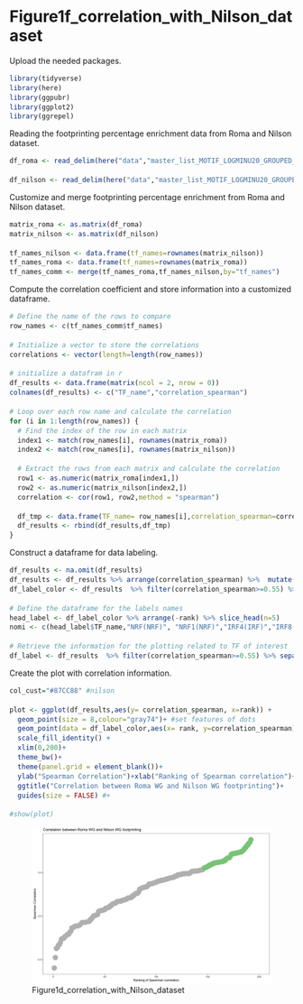 # Figure1f_correlation_with_Nilson_dataset

Upload the needed packages.

``` r
library(tidyverse)
library(here)
library(ggpubr)
library(ggplot2)
library(ggrepel)
```

Reading the footprinting percentage enrichment data from Roma and Nilson
dataset.

``` r
df_roma <- read_delim(here("data","master_list_MOTIF_LOGMINU20_GROUPED_SI_HG19_ROMA_max_AGOSTO23.txt"),delim = "\t", col_names = T) %>% column_to_rownames(var="motif") 

df_nilson <- read_delim(here("data","master_list_MOTIF_LOGMINU20_GROUPED_SI_HG19_NILSON_max_AGOSTO23.txt"),delim = "\t", col_names = T) %>% column_to_rownames(var="motif")
```

Customize and merge footprinting percentage enrichment from Roma and
Nilson dataset.

``` r
matrix_roma <- as.matrix(df_roma)
matrix_nilson <- as.matrix(df_nilson)

tf_names_nilson <- data.frame(tf_names=rownames(matrix_nilson))
tf_names_roma <- data.frame(tf_names=rownames(matrix_roma))
tf_names_comm <- merge(tf_names_roma,tf_names_nilson,by="tf_names")
```

Compute the correlation coefficient and store information into a
customized dataframe.

``` r
# Define the name of the rows to compare
row_names <- c(tf_names_comm$tf_names)

# Initialize a vector to store the correlations
correlations <- vector(length=length(row_names))

# initialize a datafram in r
df_results <- data.frame(matrix(ncol = 2, nrow = 0))
colnames(df_results) <- c("TF_name","correlation_spearman")

# Loop over each row name and calculate the correlation
for (i in 1:length(row_names)) {
  # Find the index of the row in each matrix
  index1 <- match(row_names[i], rownames(matrix_roma))
  index2 <- match(row_names[i], rownames(matrix_nilson))
  
  # Extract the rows from each matrix and calculate the correlation
  row1 <- as.numeric(matrix_roma[index1,])
  row2 <- as.numeric(matrix_nilson[index2,])
  correlation <- cor(row1, row2,method = "spearman")
  
  df_tmp <- data.frame(TF_name= row_names[i],correlation_spearman=correlation )
  df_results <- rbind(df_results,df_tmp)
}
```

Construct a dataframe for data labeling.

``` r
df_results <- na.omit(df_results)
df_results <- df_results %>% arrange(correlation_spearman) %>%  mutate(rank = rank(correlation_spearman)) 
df_label_color <- df_results  %>% filter(correlation_spearman>=0.55) %>% separate(TF_name,c("TF_name",NA),sep="/") 

# Define the dataframe for the labels names
head_label <- df_label_color %>% arrange(-rank) %>% slice_head(n=5)
nomi <- c(head_label$TF_name,"NRF(NRF)", "NRF1(NRF)","IRF4(IRF)","IRF8(IRF)") 

# Retrieve the information for the plotting related to TF of interest
df_label <- df_results  %>% filter(correlation_spearman>=0.55) %>% separate(TF_name,c("TF_name",NA),sep="/") %>% filter(TF_name %in% nomi)
```

Create the plot with correlation information.

``` r
col_cust="#87CC88" #nilson

plot <- ggplot(df_results,aes(y= correlation_spearman, x=rank)) + 
  geom_point(size = 8,colour="gray74")+ #set features of dots
  geom_point(data = df_label_color,aes(x= rank, y=correlation_spearman),size=8,colour=col_cust)+
  scale_fill_identity() +
  xlim(0,200)+
  theme_bw()+ 
  theme(panel.grid = element_blank())+ 
  ylab("Spearman Correlation")+xlab("Ranking of Spearman correlation")+
  ggtitle("Correlation between Roma WG and Nilson WG footprinting")+
  guides(size = FALSE) #+

#show(plot)
```

<figure>
<img
src="https://github.com/cleliacort/NRF1_paper/blob/main/Fig1/figures/spearman_correlation_ROMA_vs_NILSON_footprinting_wg_percentage_no_labels.png"
alt="Figure1d_correlation_with_Nilson_dataset" />
<figcaption
aria-hidden="true">Figure1d_correlation_with_Nilson_dataset</figcaption>
</figure>
